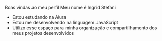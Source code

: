 Boas vindas ao meu perfil
Meu nome é Ingrid Stefani
- Estou estudando na Alura
- Estou me desenvolvendo na linguagem JavaScript
- Utilizo esse espaço para minha organização e compartilhamento dos meus projetos desenvolvidos
